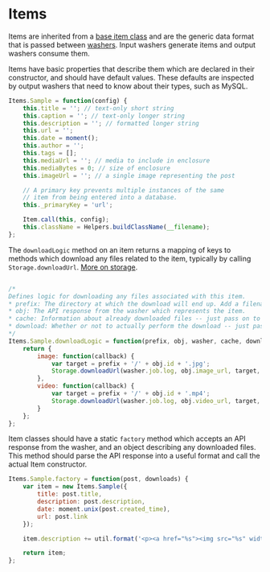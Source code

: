 # Items

Items are inherited from a [base item class](https://github.com/endquote/laundry/blob/master/item.js) and are the generic data format that is passed between [washers](https://github.com/endquote/laundry/blob/master/washers/README.md). Input washers generate items and output washers consume them. 

Items have basic properties that describe them which are declared in their constructor, and should have default values. These defaults are inspected by output washers that need to know about their types, such as MySQL. 

```javascript
Items.Sample = function(config) {
    this.title = ''; // text-only short string
    this.caption = ''; // text-only longer string
    this.description = ''; // formatted longer string
    this.url = '';
    this.date = moment();
    this.author = '';
    this.tags = [];
    this.mediaUrl = ''; // media to include in enclosure
    this.mediaBytes = 0; // size of enclosure
    this.imageUrl = ''; // a single image representing the post

	// A primary key prevents multiple instances of the same
	// item from being entered into a database.
	this._primaryKey = 'url';

    Item.call(this, config);
    this.className = Helpers.buildClassName(__filename);
};

```

The `downloadLogic` method on an item returns a mapping of keys to methods which download any files related to the item, typically by calling `Storage.downloadUrl`. [More on storage](https://github.com/endquote/laundry/blob/master/storage/README.md).

```javascript

/*
Defines logic for downloading any files associated with this item.
* prefix: The directory at which the download will end up. Add a filename to this.
* obj: The API response from the washer which represents the item.
* cache: Information about already downloaded files -- just pass on to Storage.downloadUrl.
* download: Whether or not to actually perform the download -- just pass on to Storage.downloadUrl.
*/
Items.Sample.downloadLogic = function(prefix, obj, washer, cache, download) {
    return {
        image: function(callback) {
            var target = prefix + '/' + obj.id + '.jpg';
            Storage.downloadUrl(washer.job.log, obj.image_url, target, new Date(), cache, false, download, callback);
        },
        video: function(callback) {
            var target = prefix + '/' + obj.id + '.mp4';
            Storage.downloadUrl(washer.job.log, obj.video_url, target, new Date(), cache, false, download, callback);
        }
    };
};
```

Item classes should have a static `factory` method which accepts an API response from the washer, and an object describing any downloaded files. This method should parse the API response into a useful format and call the actual Item constructor.

```javascript
Items.Sample.factory = function(post, downloads) {
    var item = new Items.Sample({
    	title: post.title,
    	description: post.description,
        date: moment.unix(post.created_time),
        url: post.link
    });

    item.description += util.format('<p><a href="%s"><img src="%s" width="640" height="640"/></a></p>', item.url, downloads.image.newUrl);

    return item;
};
```
